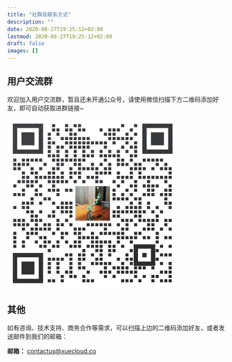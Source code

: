 ```yaml
---
title: "社群及联系方式"
description: ""
date: 2020-08-27T19:25:12+02:00
lastmod: 2020-08-27T19:25:12+02:00
draft: false
images: []
---
```


## 用户交流群

欢迎加入用户交流群，暂且还未开通公众号，请使用微信扫描下方二维码添加好友，即可自动获取进群链接~

![WeCom](wecom.png)

## 其他

如有咨询、技术支持、商务合作等需求，可以扫描上边的二维码添加好友，或者发送邮件到我们的邮箱：

**邮箱：** [contactus@xuecloud.co](mailto:contactus@xuecloud.co)



